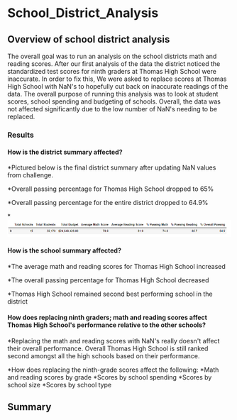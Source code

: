 # School_District_Analysis

## Overview of school district analysis
The overall goal was to run an analysis on the school districts math and reading scores. After our first analysis of the data the district noticed the standardized test scores for ninth graders at Thomas High School were inaccurate. In order to fix this, We were asked to replace scores at Thomas High School with NaN's to hopefully cut back on inaccurate readings of the data. The overall purpose of running this analysis was to look at student scores, school spending and budgeting of schools. Overall, the data was not affected significantly due to the low number of NaN's needing to be replaced.
### Results
#### How is the district summary affected?
 
 *Pictured below is the final district summary after updating NaN values from challenge. 
 
  *Overall passing percentage for Thomas High School dropped to 65%
 
 *Overall passing percentage for the entire district dropped to 64.9%
 
 *![alt text](https://github.com/amarks5/School_District_Analysis/blob/main/Resources/district_summary.PNG)
 
#### How is the school summary affected?

  *The average math and reading scores for Thomas High School increased

  *The overall passing percentage for Thomas High School decreased
  
  *Thomas High School remained second best performing school in the district

#### How does replacing ninth graders; math and reading scores affect Thomas High School's performance relative to the other schools?

  *Replacing the math and reading scores with NaN's really doesn't affect their overall performance. Overall Thomas High School is still ranked second amongst all the high schools based on their performance.

*How does replacing the ninth-grade scores affect the following:
 *Math and reading scores by grade
 *Scores by school spending
 *Scores by school size
 *Scores by school type

## Summary
